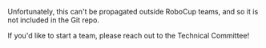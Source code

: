 Unfortunately, this can't be propagated outside RoboCup teams, and so it is not included in the Git repo.

If you'd like to start a team, please reach out to the Technical Committee!
